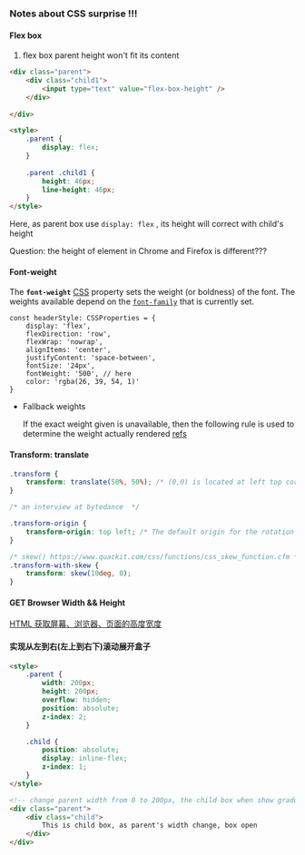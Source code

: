 ### Notes about CSS surprise !!!




#### Flex box
1. flex box parent height won't fit its content

```html
<div class="parent">
    <div class="child1">
        <input type="text" value="flex-box-height" />
    </div>
    
</div>

<style>
    .parent {
        display: flex;
    }
    
    .parent .child1 {
        height: 46px;
        line-height: 46px;
    }
</style>


```

Here, as parent box use `display: flex` , its height will correct with child's height



Question: the height of element in Chrome and Firefox is different???





#### Font-weight

The **`font-weight`** [CSS](https://developer.mozilla.org/en-US/docs/Web/CSS) property sets the weight (or boldness) of the font. The weights available depend on the [`font-family`](https://developer.mozilla.org/en-US/docs/Web/CSS/font-family) that is currently set.

```ty
const headerStyle: CSSProperties = {
    display: 'flex',
    flexDirection: 'row',
    flexWrap: 'nowrap',
    alignItems: 'center',
    justifyContent: 'space-between',
    fontSize: '24px',
    fontWeight: '500', // here 
    color: 'rgba(26, 39, 54, 1)'
}

```

- Fallback weights

  If the exact weight given is unavailable, then the following rule is used to determine the weight actually rendered [refs](https://developer.mozilla.org/en-US/docs/Web/CSS/font-weight)



#### Transform: translate

```css
.transform {
    transform: translate(50%, 50%); /* (0,0) is located at left top corner of box, 50% means half of box to right, half of box to bottom */
}

/* an interview at bytedance  */

.transform-origin {
    transform-origin: top left; /* The default origin for the rotation is `50% 50%`(i.e the center) */
}

/* skew() https://www.quackit.com/css/functions/css_skew_function.cfm */
.transform-with-skew {
    transform: skew(10deg, 0);
}


```

#### GET Browser Width && Height

[HTML 获取屏幕、浏览器、页面的高度宽度](https://www.cnblogs.com/chris-oil/p/6662894.html)



#### 实现从左到右(左上到右下)滚动展开盒子

```html
<style>
    .parent {
        width: 200px;
        height: 200px;
        overflow: hidden;
        position: absolute;
        z-index: 2;
    }

    .child {
        position: absolute;
        display: inline-flex;
        z-index: 1;
    }
</style>

<!-- change parent width from 0 to 200px, the child box when show gradually -->
<div class="parent">
    <div class="child">
        This is child box, as parent's width change, box open
    </div>
</div>

```
